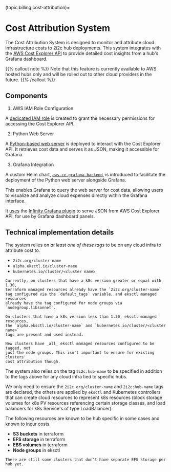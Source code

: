 (topic:billing:cost-attribution)=
# Cost Attribution System

The Cost Attribution System is designed to monitor and attribute cloud
infrastructure costs to 2i2c hub deployments. This system integrates with the
[AWS Cost Explorer
API](https://docs.aws.amazon.com/cost-management/latest/userguide/ce-api.html)
to provide detailed cost insights from a hub's Grafana dashboard.

{{% callout note %}} Note that this feature is currently available to AWS
hosted hubs only and will be rolled out to other cloud providers in the
future. {{% /callout %}}

## Components

1. AWS IAM Role Configuration

A [dedicated IAM
role](https://github.com/2i2c-org/infrastructure/blob/main/terraform/aws/aws-ce-grafana-backend-iam.tf)
is created to grant the necessary permissions for accessing the Cost Explorer
API.

2. Python Web Server

A [Python-based web
server](https://github.com/2i2c-org/infrastructure/tree/main/helm-charts/images/aws-ce-grafana-backend)
is deployed to interact with the Cost Explorer API. It retrieves cost data
and serves it as JSON, making it accessible for Grafana.

3. Grafana Integration

A custom Helm chart,
[`aws-ce-grafana-backend`](https://github.com/2i2c-org/infrastructure/tree/main/helm-charts/aws-ce-grafana-backend),
is introduced to facilitate the deployment of the Python web server alongside
Grafana.

This enables Grafana to query the web server for cost data, allowing users to
visualize and analyze cloud expenses directly within the Grafana interface.

It
[uses](https://github.com/2i2c-org/infrastructure/blob/48e06a02a411e31b03db2f30fd6a090b5f6eeeb5/helm-charts/support/values.yaml#L405-L406)
the [Infinity Grafana
plugin](https://grafana.com/grafana/plugins/yesoreyeram-infinity-datasource/)
to serve JSON from AWS Cost Explorer API, for use by Grafana dashboard
panels.

## Technical implementation details

The system relies on _at least one of these tags_ to be on any cloud infra to
attribute cost to.

- `2i2c.org/cluster-name`
- `alpha.eksctl.io/cluster-name`
- `kubernetes.io/cluster/<cluster name>`

```{important}
Currently, on clusters that have a k8s version greater or equal with 1.30,
terraform managed resources already have the `2i2c.org/cluster-name`
tag configured via the `default_tags` variable, and eksctl managed resources
already have the tag configured for node groups via `nodegroup.libsonnet`.

On clusters that have a k8s version less than 1.30, eksctl managed resources,
the `alpha.eksctl.io/cluster-name` and `kubernetes.io/cluster/<cluster name>`
tags are present and used instead.

New clusters have _all_ eksctl managed resources configured to be tagged, not
just the node groups. This isn't important to ensure for existing clusters'
cost attribution though.
```

The system also relies on the tag `2i2c:hub-name` to be specified in addition to
the tags above for any cloud infra tied to specific hubs.

We only need to ensure the `2i2c.org/cluster-name` and `2i2c:hub-name` tags are
declared, the others are applied by `eksctl` and Kubernetes controllers that can
create cloud resources to represent k8s resources (block storage volumes for k8s
PV resources referencing certain storage classes, and load balancers for k8s
Service's of type LoadBalancer).

The following resources are known to be hub specific in some cases and known
to incur costs.

- **S3 buckets** in terraform
- **EFS storage** in terraform
- **EBS volumes** in terraform
- **Node groups** in eksctl

```{important}
There are still some clusters that don't have separate EFS storage per hub yet.
```
